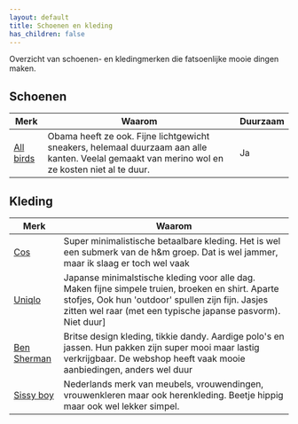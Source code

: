 ```yaml
---
layout: default
title: Schoenen en kleding
has_children: false
---
```


Overzicht van schoenen- en kledingmerken die fatsoenlijke mooie dingen maken.
## Schoenen

|Merk|Waarom|Duurzaam|
|----|------|--------|
|[All birds](https://www.allbirds.eu/)|Obama heeft ze ook. Fijne lichtgewicht sneakers, helemaal duurzaam aan alle kanten. Veelal gemaakt van merino wol en ze kosten niet al te duur.|Ja|


## Kleding

|Merk|Waarom|
|----|------|
|[Cos](https://www.cosstores.com/en_eur/men.html)|Super minimalistische betaalbare kleding. Het is wel een submerk van de h&m groep. Dat is wel jammer, maar ik slaag er toch wel vaak|Nog niet echt|
|[Uniqlo](http://uniqlo.com/)|Japanse minimalstische kleding voor alle dag. Maken fijne simpele truien, broeken en shirt. Aparte stofjes, Ook hun 'outdoor' spullen zijn fijn. Jasjes zitten wel raar (met een typische japanse pasvorm). Niet duur]|Nee|
|[Ben Sherman](https://www.bensherman.com/)|Britse design kleding, tikkie dandy. Aardige polo's en jassen. Hun pakken zijn super mooi maar lastig verkrijgbaar. De webshop heeft vaak mooie aanbiedingen, anders wel duur|Nee|
|[Sissy boy](https://www.sissy-boy.com/)|Nederlands merk van meubels, vrouwendingen, vrouwenkleren maar ook herenkleding. Beetje hippig maar ook wel lekker simpel. |Nee|

